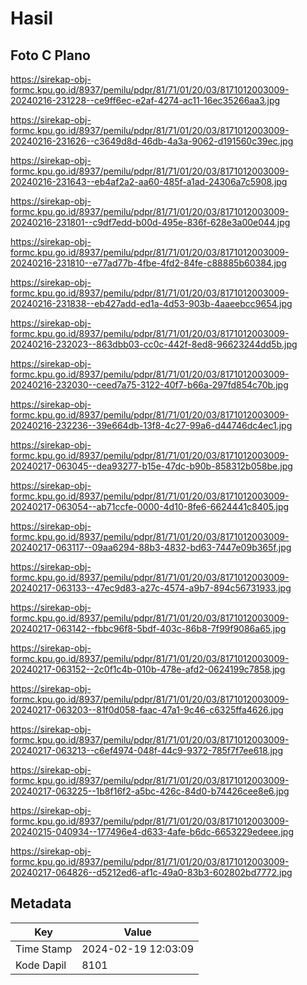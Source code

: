 # Hasil

## Foto C Plano

https://sirekap-obj-formc.kpu.go.id/8937/pemilu/pdpr/81/71/01/20/03/8171012003009-20240216-231228--ce9ff6ec-e2af-4274-ac11-16ec35266aa3.jpg

https://sirekap-obj-formc.kpu.go.id/8937/pemilu/pdpr/81/71/01/20/03/8171012003009-20240216-231626--c3649d8d-46db-4a3a-9062-d191560c39ec.jpg

https://sirekap-obj-formc.kpu.go.id/8937/pemilu/pdpr/81/71/01/20/03/8171012003009-20240216-231643--eb4af2a2-aa60-485f-a1ad-24306a7c5908.jpg

https://sirekap-obj-formc.kpu.go.id/8937/pemilu/pdpr/81/71/01/20/03/8171012003009-20240216-231801--c9df7edd-b00d-495e-836f-628e3a00e044.jpg

https://sirekap-obj-formc.kpu.go.id/8937/pemilu/pdpr/81/71/01/20/03/8171012003009-20240216-231810--e77ad77b-4fbe-4fd2-84fe-c88885b60384.jpg

https://sirekap-obj-formc.kpu.go.id/8937/pemilu/pdpr/81/71/01/20/03/8171012003009-20240216-231838--eb427add-ed1a-4d53-903b-4aaeebcc9654.jpg

https://sirekap-obj-formc.kpu.go.id/8937/pemilu/pdpr/81/71/01/20/03/8171012003009-20240216-232023--863dbb03-cc0c-442f-8ed8-96623244dd5b.jpg

https://sirekap-obj-formc.kpu.go.id/8937/pemilu/pdpr/81/71/01/20/03/8171012003009-20240216-232030--ceed7a75-3122-40f7-b66a-297fd854c70b.jpg

https://sirekap-obj-formc.kpu.go.id/8937/pemilu/pdpr/81/71/01/20/03/8171012003009-20240216-232236--39e664db-13f8-4c27-99a6-d44746dc4ec1.jpg

https://sirekap-obj-formc.kpu.go.id/8937/pemilu/pdpr/81/71/01/20/03/8171012003009-20240217-063045--dea93277-b15e-47dc-b90b-858312b058be.jpg

https://sirekap-obj-formc.kpu.go.id/8937/pemilu/pdpr/81/71/01/20/03/8171012003009-20240217-063054--ab71ccfe-0000-4d10-8fe6-6624441c8405.jpg

https://sirekap-obj-formc.kpu.go.id/8937/pemilu/pdpr/81/71/01/20/03/8171012003009-20240217-063117--09aa6294-88b3-4832-bd63-7447e09b365f.jpg

https://sirekap-obj-formc.kpu.go.id/8937/pemilu/pdpr/81/71/01/20/03/8171012003009-20240217-063133--47ec9d83-a27c-4574-a9b7-894c56731933.jpg

https://sirekap-obj-formc.kpu.go.id/8937/pemilu/pdpr/81/71/01/20/03/8171012003009-20240217-063142--fbbc96f8-5bdf-403c-86b8-7f99f9086a65.jpg

https://sirekap-obj-formc.kpu.go.id/8937/pemilu/pdpr/81/71/01/20/03/8171012003009-20240217-063152--2c0f1c4b-010b-478e-afd2-0624199c7858.jpg

https://sirekap-obj-formc.kpu.go.id/8937/pemilu/pdpr/81/71/01/20/03/8171012003009-20240217-063203--81f0d058-faac-47a1-9c46-c6325ffa4626.jpg

https://sirekap-obj-formc.kpu.go.id/8937/pemilu/pdpr/81/71/01/20/03/8171012003009-20240217-063213--c6ef4974-048f-44c9-9372-785f7f7ee618.jpg

https://sirekap-obj-formc.kpu.go.id/8937/pemilu/pdpr/81/71/01/20/03/8171012003009-20240217-063225--1b8f16f2-a5bc-426c-84d0-b74426cee8e6.jpg

https://sirekap-obj-formc.kpu.go.id/8937/pemilu/pdpr/81/71/01/20/03/8171012003009-20240215-040934--177496e4-d633-4afe-b6dc-6653229edeee.jpg

https://sirekap-obj-formc.kpu.go.id/8937/pemilu/pdpr/81/71/01/20/03/8171012003009-20240217-064826--d5212ed6-af1c-49a0-83b3-602802bd7772.jpg


## Metadata

| Key        | Value               |
| ---------- | ------------------- |
| Time Stamp | 2024-02-19 12:03:09 |
| Kode Dapil | 8101                |



